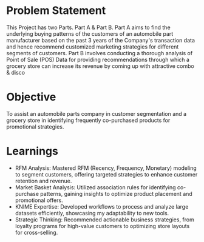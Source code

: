 # Problem Statement
This Project has two Parts. Part A & Part B. Part A aims to find the underlying buying patterns of the customers of an automobile part manufacturer based on the past 3 years of the Company's transaction data and hence recommend customized marketing strategies for different segments of customers. Part B involves conducting a thorough analysis of Point of Sale (POS) Data for providing recommendations through which a grocery store can increase its revenue by coming up with attractive combo & disco
# Objective
To assist an automobile parts company in customer segmentation and a grocery store in identifying frequently co-purchased products for promotional strategies.
# Learnings
* RFM Analysis: Mastered RFM (Recency, Frequency, Monetary) modeling to segment customers, offering targeted strategies to enhance customer retention and revenue.
* Market Basket Analysis: Utilized association rules for identifying co-purchase patterns, gaining insights to optimize product placement and promotional offers.
* KNIME Expertise: Developed workflows to process and analyze large datasets efficiently, showcasing my adaptability to new tools.
* Strategic Thinking: Recommended actionable business strategies, from loyalty programs for high-value customers to optimizing store layouts for cross-selling.
